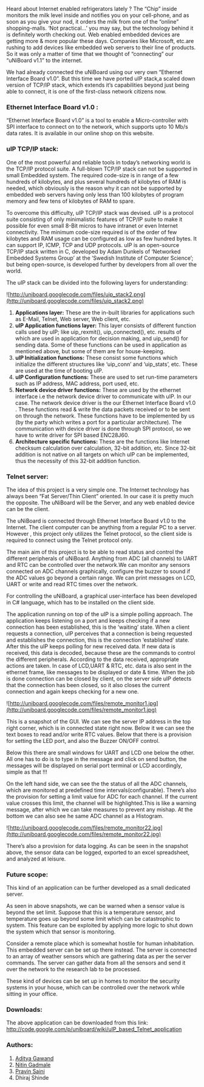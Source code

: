 Heard about Internet enabled refrigerators lately ? The “Chip” inside monitors the milk level inside and notifies you on your cell-phone, and as soon as you give your nod, it orders the milk from one of the “online” shopping-malls. ‘Not practical…’ you may say, but the technology behind it is definitely worth checking out. Web enabled embedded devices are getting more & more popular these days. Companies like Microsoft, etc.are rushing to add devices like embedded web servers to their line of products. So it was only a matter of time that we thought of “connecting” our “uNiBoard v1.1” to the internet.

We had already connected the uNiBoard using our very own “Ethernet Interface Board v1.0”. But this time we have ported uIP stack,a scaled down version of TCP/IP stack, which extends it’s capabilities beyond just being able to connect, it is one of the first-class network citizens now.

### Ethernet Interface Board v1.0 : ###
“Ethernet Interface Board v1.0” is a tool to enable a Micro-controller with SPI interface to connect on to the network, which supports upto 10 Mb/s data rates. It is available in our online shop on this website.

### uIP TCP/IP stack: ###
One of the most powerful and reliable tools in today’s networking world is the TCP/IP protocol suite. A full-blown TCP/IP stack can not be supported in small Embedded system. The required code-size is in range of a few hundreds of kilobytes, and plus several hundreds of kilobytes of RAM is needed, which obviously is the reason why it can not be supported by embedded web servers having only less than 100 kilobytes of program memory and few tens of kilobytes of RAM to spare.

To overcome this difficulty, uIP TCP/IP stack was devised. uIP is a protocol suite consisting of only minimalistic features of TCP/IP suite to make it possible for even small 8-Bit micros to have intranet or even Internet connectivity. The minimum code-size required is of the order of few kilobytes and RAM usage can be configured as low as few hundred bytes. It can support IP, ICMP, TCP and UDP protocols. uIP is an open-source TCP/IP stack written in C, developed by Adam Dunkels of ‘Networked Embedded Systems Group’ at the ‘Swedish Institute of Computer Science’; but being open-source, is developed further by developers from all over the world.

The uIP stack can be divided into the following layers for understanding:

![http://uniboard.googlecode.com/files/uip_stack2.png](http://uniboard.googlecode.com/files/uip_stack2.png)

  1. **Applications layer:** These are the in-built libraries for applications such as E-Mail, Telnet, Web server, Web client, etc.
  1. **uIP Application functions layer:** This layer consists of different function calls used by uIP; like uip\_rexmit(), uip\_connected(), etc. results of which are used in application for decision making, and uip\_send() for sending data. Some of these functions can be used in application as mentioned above, but some of them are for house-keeping.
  1. **uIP Initialization functions:** These consist some functions which initialize the different structures like ‘uip\_conn’ and ‘uip\_stats’, etc. These are used at the time of booting uIP.
  1. **uIP Configuration functions:** These are used to set run-time parameters such as IP address, MAC address, port used, etc.
  1. **Network device driver functions:** These are used by the ethernet interface i.e the network device driver to communicate with uIP. In our case. The network device driver is the our Ethernet Interface Board v1.0 . These functions read & write the data packets received or to be sent on through the network. These functions have to be implemented by us (by the party which writes a port for a particular architecture). The communication with device driver is done through SPI protocol, so we have to write driver for SPI based ENC28J60.
  1. **Architecture specific functions:** These are the functions like Internet checksum calculation over calculation, 32-bit addition, etc. Since 32-bit addition is not native on all targets on which uIP can be implemented, thus the necessity of this 32-bit addition function.

### Telnet server: ###
The idea of this project is a very simple one. The Internet technology has always been “Fat Server/Thin Client” oriented. In our case it is pretty much the opposite. The uNiBoard will be the Server, and any web enabled device can be the client.

The uNiBoard is connected through Ethernet Interface Board v1.0 to the Internet. The client computer can be anything from a regular PC to a server. However , this project only utilizes the Telnet protocol, so the client side is required to connect using the Telnet protocol only.

The main aim of this project is to be able to read status and control the different peripherals of uNiBoard. Anything from ADC (all channels) to UART and RTC can be controlled over the network.We can monitor any sensors connected on ADC channels graphically, configure the buzzer to sound if the ADC values go beyond a certain range. We can print messages on LCD, UART or write and read RTC times over the network.

For controlling the uNiBoard, a graphical user-interface has been developed in C# language, which has to be installed on the client side.

The application running on top of the uIP is a simple polling approach. The application keeps listening on a port and keeps checking if a new connection has been established, this is the ‘waiting’ state. When a client requests a connection, uIP perceives that a connection is being requested and establishes the connection, this is the connection ‘established’ state. After this the uIP keeps polling for new received data. If new data is received, this data is decoded, because these are the commands to control the different peripherals. According to the data received, appropriate actions are taken. In case of LCD,UART & RTC, etc. data is also sent in the ethernet frame, like messages to be displayed or date & time. When the job is done connection can be closed by client, on the server side uIP detects that the connection has been closed, so it also closes the current connection and again keeps checking for a new one.

![http://uniboard.googlecode.com/files/remote_monitor1.jpg](http://uniboard.googlecode.com/files/remote_monitor1.jpg)

This is a snapshot of the GUI. We can see the server IP address in the top right corner, which is in connected state right now. Below it we can see the text boxes to read and/or write RTC values. Below that there is a provision for setting the LED port, and also the Buzzer ON/OFF control.

Below this there are small windows for UART and LCD one below the other. All one has to do is to type in the message and click on send button, the messages will be displayed on serial port terminal or LCD accordingly, simple as that !!!

On the left hand side, we can see the the status of all the ADC channels, which are monitored at predefined time intervals(configurable). There’s also the provision for setting a limit value for ADC for each channel. If the current value crosses this limit, the channel will be highlighted.This is like a warning message, after which we can take measures to prevent any mishap. At the bottom we can also see he same ADC channel as a Histogram.

![http://uniboard.googlecode.com/files/remote_monitor22.jpg](http://uniboard.googlecode.com/files/remote_monitor22.jpg)

There’s also a provision for data logging. As can be seen in the snapshot above, the sensor data can be logged, exported to an excel spreadsheet, and analyzed at leisure.

### Future scope: ###
This kind of an application can be further developed as a small dedicated server.

As seen in above snapshots, we can be warned when a sensor value is beyond the set limit. Suppose that this is a temperature sensor, and temperature goes up beyond some limit which can be catastrophic to system. This feature can be exploited by applying more logic to shut down the system which that sensor is monitoring.

Consider a remote place which is somewhat hostile for human inhabitation. This embedded server can be set up there instead. The server is connected to an array of weather sensors which are gathering data as per the server commands. The server can gather data from all the sensors and send it over the network to the research lab to be processed.

These kind of devices can be set up in homes to monitor the security systems in your house, which can be controlled over the network while sitting in your office.

### Downloads: ###
The above application can be downloaded from this link:
http://code.google.com/p/uniboard/wiki/uIP_based_Telnet_application

### Authors: ###
  1. [Aditya Gawand](http://groups.google.com/groups/profile?enc_user=NkrI9hcAAABU_nb8--s-7yWUyP2bGZKsatZc1V3Nc280dLHqonrV6A)
  1. [Nitin Gadmale](http://groups.google.com/groups/profile?enc_user=Ym00SRAAAAB3R59mZHNyicUJRLqO-q5r)
  1. [Pravin Saini](http://groups.google.com/groups/profile?enc_user=0ZN-8xYAAABJztqaXVTOnCoqa-NLYXvvo4cocwWvDVg2RHsu8f1bCg)
  1. Dhiraj Shinde